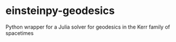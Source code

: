 # einsteinpy-geodesics
Python wrapper for a Julia solver for geodesics in the Kerr family of spacetimes
